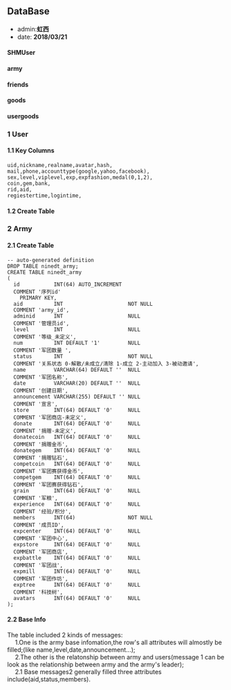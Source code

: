 ## DataBase
+ admin:**虹西**
+ date: **2018/03/21**

#### SHMUser
#### army
#### friends
#### goods
#### usergoods

### 1 User

#### 1.1 Key Columns

    uid,nickname,realname,avatar,hash,
    mail,phone,accounttype(google,yahoo,facebook),
    sex,level,viplevel,exp,expfashion,medal(0,1,2),
    coin,gem,bank,
    rid,aid,
    regiestertime,logintime,

#### 1.2 Create Table

### 2 Army
#### 2.1 Create Table
    -- auto-generated definition
    DROP TABLE ninedt_army;
    CREATE TABLE ninedt_army
    (
      id           INT(64) AUTO_INCREMENT
      COMMENT '序列id'
        PRIMARY KEY,
      aid          INT                     NOT NULL
      COMMENT 'army_id',
      adminid      INT                     NULL
      COMMENT '管理员id',
      level        INT                     NULL
      COMMENT '等级_未定义',
      num          INT DEFAULT '1'         NULL
      COMMENT '军团数量 ',
      status       INT                     NOT NULL
      COMMENT '关系状态 0-解散/未成立/清除 1-成立 2-主动加入 3-被动邀请',
      name         VARCHAR(64) DEFAULT ''  NULL
      COMMENT '军团名称',
      date         VARCHAR(20) DEFAULT ''  NULL
      COMMENT '创建日期',
      announcement VARCHAR(255) DEFAULT '' NULL
      COMMENT '宣言',
      store        INT(64) DEFAULT '0'     NULL
      COMMENT '军团商店-未定义',
      donate       INT(64) DEFAULT '0'     NULL
      COMMENT '捐赠-未定义',
      donatecoin   INT(64) DEFAULT '0'     NULL
      COMMENT '捐赠金币',
      donategem    INT(64) DEFAULT '0'     NULL
      COMMENT '捐赠钻石',
      competcoin   INT(64) DEFAULT '0'     NULL
      COMMENT '军团赛获得金币',
      competgem    INT(64) DEFAULT '0'     NULL
      COMMENT '军团赛获得钻石',
      grain        INT(64) DEFAULT '0'     NULL
      COMMENT '军粮',
      experience   INT(64) DEFAULT '0'     NULL
      COMMENT '经验/积分',
      members      INT(64)                 NOT NULL
      COMMENT '成员ID',
      expcenter    INT(64) DEFAULT '0'     NULL
      COMMENT '军团中心',
      expstore     INT(64) DEFAULT '0'     NULL
      COMMENT '军团商店',
      expbattle    INT(64) DEFAULT '0'     NULL
      COMMENT '军团战',
      expmill      INT(64) DEFAULT '0'     NULL
      COMMENT '军团作坊',
      exptree      INT(64) DEFAULT '0'     NULL
      COMMENT '科技树',
      avatars      INT(64) DEFAULT '0'     NULL
    );
#### 2.2 Base Info
The table included 2 kinds of messages:  
&ensp;&ensp;    1.One is the army base infomation,the row's all attributes will almostly be filled;(like name,level,date,announcement...);   
&ensp;&ensp;    2.The other is the relatonship between army and users(message 1 can be look as the relationship between army and the army's leader);  
&ensp;&ensp;    2.1 Base messages2 generally filled three attributes include(aid,status,members).